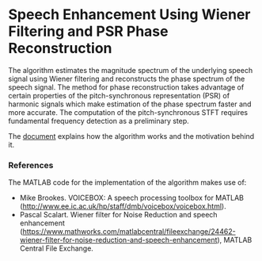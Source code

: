 # Speech Enhancement Using Wiener Filtering and PSR Phase Reconstruction

The algorithm estimates the magnitude spectrum of the underlying speech signal using Wiener filtering and reconstructs the phase spectrum of the speech signal. The method for phase reconstruction takes advantage of certain properties of the pitch-synchronous representation (PSR) of harmonic signals which make estimation of the phase spectrum faster and more accurate. The computation of the pitch-synchronous STFT requires fundamental frequency detection as a preliminary step.

The [document](https://github.com/geetkhatri/speech-enhancement-psr/blob/master/Speech%20Enhancement%20Using%20Wiener%20Filtering%20and%20PSR%20Phase%20Reconstruction.pdf) explains how the algorithm works and the motivation behind it.

### References

The MATLAB code for the implementation of the algorithm makes use of:

- Mike Brookes. VOICEBOX: A speech processing toolbox for MATLAB (http://www.ee.ic.ac.uk/hp/staff/dmb/voicebox/voicebox.html).
- Pascal Scalart. Wiener filter for Noise Reduction and speech enhancement (https://www.mathworks.com/matlabcentral/fileexchange/24462-wiener-filter-for-noise-reduction-and-speech-enhancement), MATLAB Central File Exchange.
